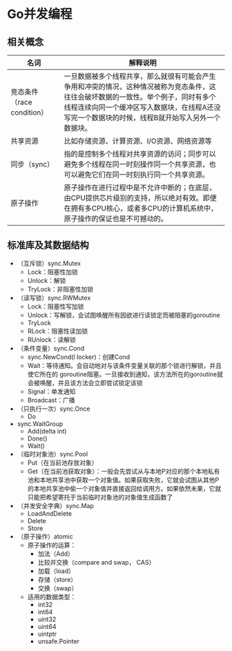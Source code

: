 # Go并发编程

## 相关概念

| 名词 | 解释说明 |
| --- | --- |
| 竞态条件（race condition） | 一旦数据被多个线程共享，那么就很有可能会产生争用和冲突的情况，这种情况被称为竞态条件，这往往会破坏数据的一致性。举个例子，同时有多个线程连续向同一个缓冲区写入数据块，在线程A还没写完一个数据块的时候，线程B就开始写入另外一个数据块。 |
| 共享资源 | 比如存储资源、计算资源、I/O资源、网络资源等 |
| 同步（sync） | 指的是控制多个线程对共享资源的访问；同步可以避免多个线程在同一时刻操作同一个共享资源，也可以避免它们在同一时刻执行同一个共享资源。 |
| 原子操作 | 原子操作在进行过程中是不允许中断的；在底层，由CPU提供芯片级别的支持，所以绝对有效。即便在拥有多CPU核心，或者多CPU的计算机系统中，原子操作的保证也是不可撼动的。 |


## 标准库及其数据结构

- （互斥锁）sync.Mutex
  - Lock：阻塞性加锁
  - Unlock：解锁
  - TryLock：非阻塞性加锁
- （读写锁）sync.RWMutex
  - Lock：阻塞性写加锁
  - Unlock：写解锁，会试图唤醒所有因欲进行读锁定而被阻塞的goroutine
  - TryLock
  - RLock：阻塞性读加锁
  - RUnlock：读解锁
- （条件变量）sync.Cond
  - sync.NewCond(l locker)：创建Cond
  - Wait：等待通知。会自动地对与该条件变量关联的那个锁进行解锁，并且使它所在的 goroutine阻塞。一旦接收到通知，该方法所在的goroutine就会被唤醒，并且该方法会立即尝试锁定该锁
  - Signal：单发通知
  - Broadcast：广播
- （只执行一次）sync.Once
  - Do
- sync.WaitGroup
  - Add(delta int)
  - Done()
  - Wait()
- （临时对象池）sync.Pool
  - Put（在当前池存放对象）
  - Get（在当前池获取对象）：一般会先尝试从与本地P对应的那个本地私有池和本地共享池中获取一个对象值。如果获取失败，它就会试图从其他P的本地共享池中偷一个对象值并直接返回给调用方。如果依然未果，它就只能把希望寄托于当前临时对象池的对象值生成函数了
- （并发安全字典）sync.Map
  - LoadAndDelete
  - Delete
  - Store
- （原子操作）atomic
  - 原子操作的运算： 
    - 加法（Add）
    - 比较并交换（compare and swap， CAS）
    - 加载（load）
    - 存储（store）
    - 交换（swap）
  - 适用的数据类型：
    - int32
    - int64
    - uint32
    - uint64
    - uintptr
    - unsafe.Pointer